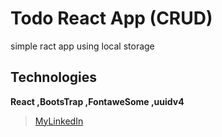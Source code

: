 # Todo React App (CRUD)
simple ract app using local storage 

## Technologies
**React ,BootsTrap ,FontaweSome ,uuidv4**

> [MyLinkedIn](https://www.linkedin.com/in/ahmed-abd-elhamied-elkoumey-533b93235/)